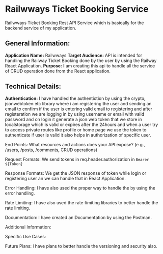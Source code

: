 # Railwways Ticket Booking Service
Railwways Ticket Booking Rest API Service which is basically for the backend service of my application.

## General Information:

**Application Name:** Railwways
**Target Audience:** API is intended for handling the Railway Ticket Booking done by the user by using the Railway React Application.
**Purpose:** I am creating this api to handle all the service of CRUD operation done from the React application.

## Technical Details:

**Authentication:** I have handled the authentiction by using the crypto, jsonwebtoken etc library where i am registering the user and sending an email to confirm if the user is entering valid email to registering and after registeration we are logging in by using username or email with valid password and on login it generate a json web token that we store in localstorage which is valid or expires after the 24hours and when a user try to access private routes like profile or home page we use the token to authenticate if user is valid it also helps in authorization of specific user.

End Points: What resources and actions does your API expose? (e.g., /users, /posts, /comments, CRUD operations)

Request Formats: We send tokens in req.header.authorization in `Bearer ${Token}`

Response Formats: We get the JSON response of token while login or registering user an we can handle that in React Application.

Error Handling: I have also used the proper way to handle the by using the error handling.

Rate Limiting: I have also used the rate-limiting libraries to better handle the rate limiting.

Documentation: I have created an Documentation by using the Postman.

Additional Information:

Specific Use Cases: 

Future Plans: I have plans to better handle the versioning and security also.

